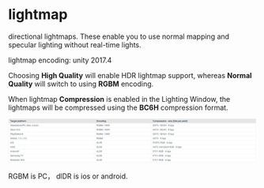 # lightmap

directional lightmaps. These enable you to use normal mapping and specular lighting without real-time lights.

lightmap encoding: unity 2017.4

Choosing **High Quality** will enable HDR lightmap support, whereas **Normal Quality** will switch to using **RGBM** encoding.

When lightmap **Compression** is enabled in the Lighting Window, the lightmaps will be compressed using the **BC6H** compression format.

![](../../../.gitbook/assets/image%20%28130%29.png)

RGBM is PC， dlDR is ios or android.

